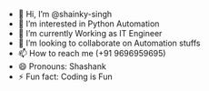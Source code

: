 - 👋 Hi, I’m @shainky-singh
- 👀 I’m interested in Python Automation
- 🌱 I’m currently Working as IT Engineer
- 💞️ I’m looking to collaborate on Automation stuffs
- 📫 How to reach me (+91 9696959695)
- 😄 Pronouns: Shashank
- ⚡ Fun fact: Coding is Fun

<!---
shainky-singh/shainky-singh is a ✨ special ✨ repository because its `README.md` (this file) appears on your GitHub profile.
You can click the Preview link to take a look at your changes.
--->
